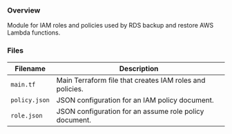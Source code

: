 ### Overview

Module for IAM roles and policies used by RDS backup and restore AWS Lambda functions.

### Files

| Filename            | Description                                                                                  |
|---------------------|----------------------------------------------------------------------------------------------|
| `main.tf`           | Main Terraform file that creates IAM roles and policies.                                     |
| `policy.json`       | JSON configuration for an IAM policy document.                                               |
| `role.json`         | JSON configuration for an assume role policy document.                                       |